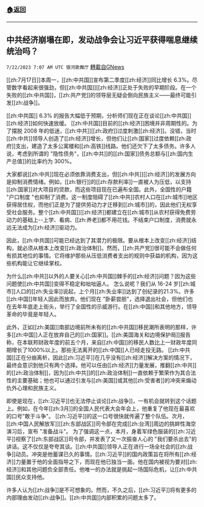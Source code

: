 ###  [:house:返回](README.md)
---


## 中共经济崩塌在即，发动战争会让习近平获得喘息继续统治吗？
`7/22/2023 7:07 AM UTC 银河歌舞厅` [轉載自GNews](https://gnews.org/articles/1479493)


[[zh:7月17日]]本周一，[[zh:中共国]]宣布第二季度[[zh:经济]]同比增长 6.3%。尽管数字看起来很强劲，但[[zh:中共国]][[zh:经济]]正处于失败的早期阶段。在一个失败的[[zh:中共国]]，[[zh:共产党]]的领导层无疑会倒向民族主义——最终可能引发[[zh:战争]]。

[[zh:中共国]] 6.3% 的报告大幅低于预期，分析师们现在正在谈论[[zh:中共国]][[zh:经济]]如何快速放缓。 [[zh:中共国]]目前的[[zh:经济]]困境并非周期性的。为了摆脱 2008 年的低迷，[[zh:中共]][[zh:政府]]过度刺激[[zh:经济]]。没错，当时[[zh:中共]]领导人创造了[[zh:经济]]增长，但他们让[[zh:国家]]过度依赖[[zh:政府]]支出，建造了太多公寓楼和[[zh:高铁]]线路。他们还欠下了太多债务。许多人说，考虑到所谓的 "隐性债务"，[[zh:中共]]的[[zh:国家]]债务总额与[[zh:国内生产总值]]的比率约为 300%。 

大家都说[[zh:中共]]现在必须依靠消费支出，但[[zh:中共]][[zh:经济]]的发展方向是抑制消费情绪。例如，[[zh:银行]]的[[zh:存款利率]]一直被人为压低，以支持[[zh:国家]]对大项目的贷款，而这些项目现在已遍布全国。此外，全国性的户籍 "户口制度 "也抑制了消费。这一制度阻碍了[[zh:中共]]农村人口在[[zh:城市]]地区获得居住权，而他们正是为了提供劳动力才迁移到[[zh:城市]]的，因此他们无权享受社会服务。整个[[zh:中共国]][[zh:经济]]都建立在[[zh:城市]]从农村获得免费劳动力的基础上--上学、看病、[[zh:养老]]都不用花钱。不结束户口制度，消费就永远无法成为[[zh:经济]]驱动力。

因此，[[zh:中共国]]可能已经达到了其潜力的极限。要从根本上改变[[zh:经济]]结构，就必须从根本上改变[[zh:政治体制]]。然而，[[zh:共产党]]很可能不会做任何有损其地位的事情。它将维护那些从压低消费者支出的规则中获益的机构，因为这些机构能让它继续掌权。 

为什么[[zh:中共]]以外的人要关心[[zh:中共国]]棘手的[[zh:经济]]问题？因为这些问题使[[zh:中共国]]变得不稳定和咄咄逼人。 怎么说呢？我们从 16-24 岁[[zh:城市]]人口的[[zh:失业率]]说起，上个月[[zh:失业率]]达到了创纪录的21.3%。许多[[zh:中国]]年轻人因此而放弃。他们现在 "卧薪尝胆"，选择退出社会，但他们也在去年年底走上街头，举行了全国性的示威游行。在[[zh:中国]]和其他地方，领导革命的毕竟是年轻人。

此外，正如[[zh:美国]]南部边境前所未有的[[zh:中共国]]移民潮所表明的那样，许多[[zh:中国]]人正在放弃自己的[[zh:国家]]。[[zh:美国海关和边境保护局]]报告称，在本联邦财政年度的前五个月，来自[[zh:中国]]的移民人数比上一财政年度同期增长了1000%以上。那些无法离开的[[zh:中国]]人已经走投无路。
[[zh:中共国]]正在分崩离析，因此[[zh:习近平]]在几乎没有[[zh:经济]]解决方案的情况下，最终会意识到他只有两个选择。他可以任由[[zh:经济]]力量发展，推翻[[zh:中共]]的[[zh:政治体制]]，因为[[zh:中共]]的[[zh:政治体制]]一直依赖于繁荣作为其合法性的主要基础；他也可以通过引发与[[zh:美国]]或其他[[zh:受害者]]的冲突来煽动仇外心理和民族主义。 

即使是现在，[[zh:习近平]]也无法停止谈论[[zh:战争]]，一有机会就转到这个话题上。例如，在今年[[zh:3月]]的全国人民代表大会年会上，他重复了他现在最喜欢的口号"敢于斗争"。 [[zh:习近平]]的这一口号很快就传遍了整个队伍。次月，[[zh:中国人民解放军]][[zh:东部战区]]司令部在完成[[zh:台湾]]周边的挑衅性海空演习后，宣布 "准备战斗"。 为了强调这一点，本月，身着军绿色服装的[[zh:习近平]]视察了[[zh:东部战区]]司令部，并发表了又一次振奋人心的 "我们要杀出去"的讲话。这不仅仅是夸夸其谈。[[zh:中共国]]领导人正在进行一场全社会的[[zh:战争]]动员。冲突是他蓄谋已久的事情。[[zh:习近平]]的国内政策旨在将所有[[zh:经济]]力量置于他的全面指导之下，而现在他已独当一面。他在国内被视为要对[[zh:经济]]和其他问题负全部责任。他唯一的办法就是挑起一场国际危机，让[[zh:中共国]]民众支持他。

许多人认为[[zh:战争]]是不可想象的。然而，不久之后，[[zh:习近平]]将有更多的内部理由发动[[zh:战争]]。[[zh:中共国]]内部积累的问题太多了。


